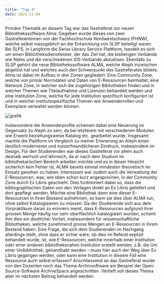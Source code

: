 ```yaml
---
title: "Tag 4"
date: 2021-11-04
---
```


Primäre Thematik an diesem Tag war das Gastreferat zur neuen Bibliothekssoftware Alma. Gegeben wurde dieses von zwei Gastreferentinnen von der Fachhochschule Nordwestschweiz (FHNW), welche selbst massgeblich an der Entwicklung von SLSP beteiligt waren.  
Bei SLPS, in Langform die Swiss Library Service Plattform, handelt es sich um einen Bibliotheksdienstleister, der das Ziel hat, die bisherigen Verbände wie Nebis und die verschiedenen IDS-Verbände abzulösen. 
Ebenfalls zu SLSP gehört die neue Bibliothekssoftware ALMA, welche Aleph inzwischen abgelöst hat und welches auch den Schwerpunkt des Gastreferates bildete. 
Alma ist dabei im Aufbau in drei Zonen gegliedert: Eine Community Zone, welche von primär Normdaten und Daten von E-Ressourcen beinhaltet, eine Network Zone, in welcher sich die zugehörigen Bibliotheken finden und in welcher Themen wie Titelaufnahme und Lizenzen behandelt werden und eine Institution Zone, welche für jede Institution spezifisch konfiguriert ist und in welcher institutsspezifische Themen wie Anwenderrollen und Exemplare verwaltet werden können.
 
 
 ![grafik](https://user-images.githubusercontent.com/90834560/151700969-95d29913-4573-4e0e-8e24-f9c9aebefb6f.png)
 
Insbesondere die Anwenderprofile scheinen dabei eine Neuerung im Gegensatz zu Aleph zu sein, da bei letzterem mit verschiedenen Modulen wie Erwerb beziehungsweise Katalog etc. gearbeitet wurde. Insgesamt machte die Plattform im Vergleich zu meiner Erinnerung an Aleph einen deutlich moderneren und nutzerfreundlicheren Eindruck, insbesondere im Design. 
Für den Studierenden war dieses Gastreferat vor allem auch deshalb wertvoll und lehrreich, da er nach dem Studium im bibliothekarischen Bereich arbeiten möchte und es in dieser Hinsicht sicherlich kein Fehler ist, ALMA bereits einmal mindesten theoretisch im Einsatz gesehen zu haben. 
Interessant war zudem auch die Verwaltung der E-Ressourcen, was, wie oben schon kurz angesprochen, in der Community Zone durch Ex Libris geschieht. Dies funktioniert dabei so, dass die bibliographischen Daten von den Verlagen direkt an Ex Libris geliefert und dort gepflegt werden. Möchte eine Bibliothek dann eine dieser E-Ressourcen in ihren Bestand aufnehmen, so kann sie dies über ALMA tun, ohne selbst Katalogisieren zu müssen. Da der Studierende sich aus dem Vorpraktikum daran zu erinnern meint, dass E-Ressourcen aufgrund ihrer grossen Menge häufig nur sehr oberflächlich katalogisiert wurden, scheint ihm dies ein deutlicher Vorteil, insbesondere für wissenschaftliche Bibliotheken, welche zunehmend grosse Mengen an E-Ressourcen in ihrem Bestand haben. Eine Frage, die sich dem Studierenden im Nachgang allerdings stellt, ohne dass er sicher wäre, ob dies im Referat explizit behandelt wurde, ist, wie E-Ressourcen, welche innerhalb einer Institution oder einer anderen bibliotheksnahen Institution erstellt werden, z.B. die Uni einer Unibibliothek, gehandhabt werden – muss hier auch der Weg über Ex Libris gegangen werden, oder kann eine Institution in diesem Fall eine Ressource auch selbst erfassen?
Anschliessend an das Gastreferat wurde von den Dozenten noch das Thema Archivsoftware am Beispiel der Open-Source-Software ArchiveSpace angeschnitten. Vertieft soll dieses Thema aber im nächsten Beitrag behandelt werden.
